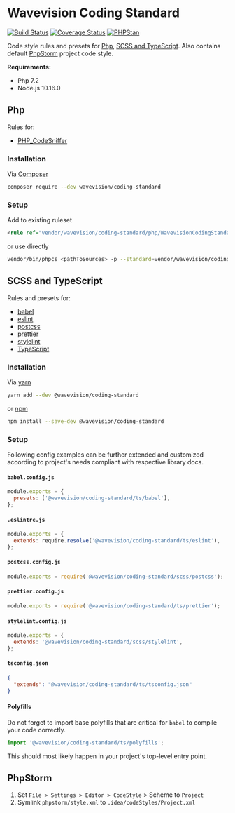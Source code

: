 # Wavevision Coding Standard

[![Build Status](https://travis-ci.org/wavevision/coding-standard.svg?branch=master)](https://travis-ci.org/wavevision/coding-standard)
[![Coverage Status](https://coveralls.io/repos/github/wavevision/coding-standard/badge.svg?branch=master)](https://coveralls.io/github/wavevision/coding-standard?branch=master)
[![PHPStan](https://img.shields.io/badge/style-level%20max-brightgreen.svg?label=phpstan)](https://github.com/phpstan/phpstan)

Code style rules and presets for [Php](#php), [SCSS and TypeScript](#scss-and-typescript). Also contains default [PhpStorm](#phpstorm) project code style.

**Requirements:**

- Php 7.2
- Node.js 10.16.0

## Php

Rules for:

- [PHP_CodeSniffer](https://github.com/squizlabs/PHP_CodeSniffer)

### Installation

Via [Composer](https://getcomposer.org/)

```bash
composer require --dev wavevision/coding-standard
```

### Setup

Add to existing ruleset

```xml
<rule ref="vendor/wavevision/coding-standard/php/WavevisionCodingStandard/ruleset.xml"/>
```

or use directly

```bash
vendor/bin/phpcs <pathToSources> -p --standard=vendor/wavevision/coding-standard/php/WavevisionCodingStandard/ruleset.xml
```

## SCSS and TypeScript

Rules and presets for:

- [babel](https://github.com/babel/babel)
- [eslint](https://github.com/eslint/eslint)
- [postcss](https://github.com/postcss/postcss)
- [prettier](https://github.com/prettier/prettier)
- [stylelint](https://github.com/stylelint/stylelint)
- [TypeScript](https://github.com/microsoft/TypeScript)

### Installation

Via [yarn](https://yarnpkg.com)

```bash
yarn add --dev @wavevision/coding-standard
```

or [npm](https://www.npmjs.com)

```bash
npm install --save-dev @wavevision/coding-standard
```

### Setup

Following config examples can be further extended and customized according to project's needs compliant with respective library docs.

#### `babel.config.js`

```javascript
module.exports = {
  presets: ['@wavevision/coding-standard/ts/babel'],
};
```

#### `.eslintrc.js`

```javascript
module.exports = {
  extends: require.resolve('@wavevision/coding-standard/ts/eslint'),
};
```

#### `postcss.config.js`

```javascript
module.exports = require('@wavevision/coding-standard/scss/postcss');
```

#### `prettier.config.js`

```javascript
module.exports = require('@wavevision/coding-standard/ts/prettier');
```

#### `stylelint.config.js`

```javascript
module.exports = {
  extends: '@wavevision/coding-standard/scss/stylelint',
};
```

#### `tsconfig.json`

```json
{
  "extends": "@wavevision/coding-standard/ts/tsconfig.json"
}
```

#### Polyfills

Do not forget to import base polyfills that are critical for `babel` to compile your code correctly.

```typescript
import '@wavevision/coding-standard/ts/polyfills';
```

This should most likely happen in your project's top-level entry point.

## PhpStorm

1. Set `File > Settings > Editor > CodeStyle` > Scheme to `Project`
2. Symlink `phpstorm/style.xml` to `.idea/codeStyles/Project.xml`
